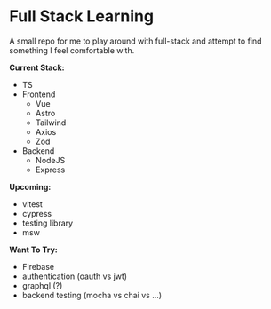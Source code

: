 # Full Stack Learning

A small repo for me to play around with full-stack and attempt to find something I feel comfortable with.

**Current Stack:**
- TS
- Frontend
	- Vue
	- Astro
	- Tailwind
	- Axios
	- Zod
- Backend
	- NodeJS
	-	Express

**Upcoming:**
- vitest
- cypress
- testing library
- msw

**Want To Try:**
- Firebase
- authentication (oauth vs jwt)
- graphql (?)
- backend testing (mocha vs chai vs ...)
